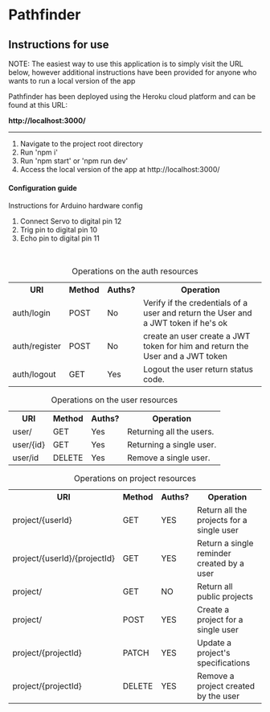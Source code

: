 # Pathfinder

<h2>Instructions for use</h2>
<p><e>NOTE:</e> The easiest way to use this application is to simply visit the URL below, however
additional instructions have been provided for anyone who wants to run a local version of the app</p>
<p>Pathfinder has been deployed using the Heroku cloud platform and can be found at this URL:</p>
<b>http://localhost:3000/</b><br><hr>
    <ol>
        <li>Navigate to the project root directory</li>
        <li>Run 'npm i'</li>
        <li>Run 'npm start' or 'npm run dev'</li>
        <li>Access the local version of the app at http://localhost:3000/</li>
    </ol>
<h4>Configuration guide</h4>
<p>Instructions for Arduino hardware config</p>
    <ol>
        <li>Connect Servo to digital pin 12</li>
        <li>Trig pin to digital pin 10</li>
        <li>Echo pin to digital pin 11</li>
    </ol>

<br>
<table style="caption-side: top">
<caption>Operations on the auth resources </caption>
<tr>
    <th>URI</th>
    <th>Method</th>
    <th>Auths?</th>
    <th>Operation</th>
</tr>

<tr>
    <td>auth/login</td>
    <td>POST</td>
    <td>No</td>
    <td>
    Verify if the credentials of a user  and return the User and a JWT token if he's ok
    </td>
</tr>
<tr>
    <td>auth/register</td>
    <td>POST</td>
    <td>No</td>
    <td>
    create an user create a JWT token for him and return the User and a JWT token
    </td>
</tr>
<tr>
    <td>auth/logout</td>
    <td>GET</td>
    <td>Yes</td>
    <td>
        Logout the user return status code.
    </td>
</tr>
</table>

<table style="caption-side: top">
<caption>Operations on the user resources </caption>
<tr>
    <th>URI</th>
    <th>Method</th>
    <th>Auths?</th>
    <th>Operation</th>
</tr>
<tr>
    <td>user/</td>
    <td>GET</td>
    <td>Yes</td>
    <td>
        Returning all the users.
    </td>
</tr>
<tr>
    <td>user/{id}</td>
    <td>GET</td>
    <td>Yes</td>
    <td>
        Returning a single user.
    </td>
</tr>
<tr>
    <td>user/id</td>
    <td>DELETE</td>
    <td>Yes</td>
    <td>
        Remove a single user.
    </td>
</tr>
</table>

<table style="caption-side: top">
<caption>Operations on project resources</caption>
<tr>
    <th>URI</th>
    <th>Method</th>
    <th>Auths?</th>
    <th>Operation</th>
</tr>
<tr>
  <td>project/{userId}</td>
  <td>GET</td>
  <td>YES</td>
  <td>
      Return all the projects for a single user
  </td>
</tr>
<tr>
  <td>project/{userId}/{projectId}</td>
  <td>GET</td>
  <td>YES</td>
  <td>
      Return a single reminder created by a user
  </td>
</tr>
<tr>
  <td>project/</td>
  <td>GET</td>
  <td>NO</td>
  <td>
      Return all public projects
  </td>
</tr>
<tr>
  <td>project/</td>
  <td>POST</td>
  <td>YES</td>
  <td>
      Create a project for a single user
  </td>
</tr>
<tr>
  <td>project/{projectId}</td>
  <td>PATCH</td>
  <td>YES</td>
  <td>
      Update a project's specifications
  </td>
</tr>
<tr>
  <td>project/{projectId}</td>
  <td>DELETE</td>
  <td>YES</td>
  <td>
      Remove a project created by the user
  </td>
</tr>
</table>
